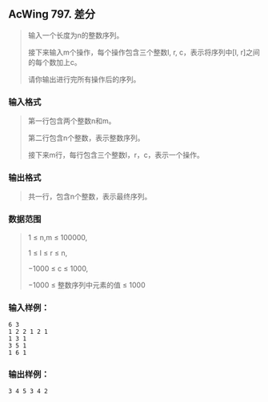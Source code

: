 ## AcWing 797. 差分

> 输入一个长度为n的整数序列。
>
> 接下来输入m个操作，每个操作包含三个整数l, r, c，表示将序列中[l, r]之间的每个数加上c。
>
> 请你输出进行完所有操作后的序列。

### 输入格式
> 第一行包含两个整数n和m。
>
> 第二行包含n个整数，表示整数序列。
>
> 接下来m行，每行包含三个整数l，r，c，表示一个操作。

### 输出格式
> 共一行，包含n个整数，表示最终序列。

### 数据范围

> 1 ≤ n,m ≤ 100000,
>
> 1 ≤ l ≤ r ≤ n,
>
> −1000 ≤ c ≤ 1000,
>
> −1000 ≤ 整数序列中元素的值 ≤ 1000


### 输入样例：
```
6 3
1 2 2 1 2 1
1 3 1
3 5 1
1 6 1
```

### 输出样例：
```
3 4 5 3 4 2
```